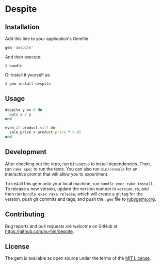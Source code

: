 # Despite

## Installation

Add this line to your application's Gemfile:

```ruby
gem 'despite'
```

And then execute:

    $ bundle

Or install it yourself as:

    $ gem install despite

## Usage

```ruby
despite y == 0 do
  puts x / y
end

even_if product.nil? do
  sale_price = product.price * 0.95
end
```

## Development

After checking out the repo, run `bin/setup` to install dependencies. Then, run `rake spec` to run the tests. You can also run `bin/console` for an interactive prompt that will allow you to experiment.

To install this gem onto your local machine, run `bundle exec rake install`. To release a new version, update the version number in `version.rb`, and then run `bundle exec rake release`, which will create a git tag for the version, push git commits and tags, and push the `.gem` file to [rubygems.org](https://rubygems.org).

## Contributing

Bug reports and pull requests are welcome on GitHub at https://github.com/nu-hin/despite.


## License

The gem is available as open source under the terms of the [MIT License](http://opensource.org/licenses/MIT).

